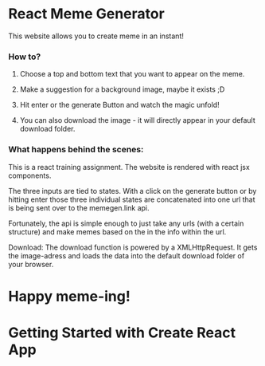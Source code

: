 # React Meme Generator

This website allows you to create meme in an instant!

### How to?

1. Choose a top and bottom text that you want to appear on the meme.

2. Make a suggestion for a background image, maybe it exists ;D

3. Hit enter or the generate Button and watch the magic unfold!

4. You can also download the image - it will directly appear in your default download folder.

### What happens behind the scenes:

This is a react training assignment. The website is rendered with react jsx components.

The three inputs are tied to states. With a click on the generate button or by hitting enter those three individual states are concatenated into one url that is being sent over to the memegen.link api.

Fortunately, the api is simple enough to just take any urls (with a certain structure) and make memes based on the in the info within the url.

Download: The download function is powered by a XMLHttpRequest. It gets the image-adress and loads the data into the default download folder of your browser.

# Happy meme-ing!

# Getting Started with Create React App

